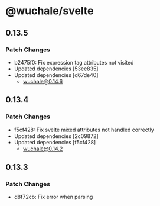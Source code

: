 # @wuchale/svelte

## 0.13.5

### Patch Changes

- b2475f0: Fix expression tag attributes not visited
- Updated dependencies [53ee835]
- Updated dependencies [d67de40]
  - wuchale@0.14.6

## 0.13.4

### Patch Changes

- f5cf428: Fix svelte mixed attributes not handled correctly
- Updated dependencies [2c09872]
- Updated dependencies [f5cf428]
  - wuchale@0.14.2

## 0.13.3

### Patch Changes

- d8f72cb: Fix error when parsing <script module>s

## 0.13.2

### Patch Changes

- 808aec6: Preserve using top level `$derived` strings in <script module>s and .svelte.js files for csr only apps

  The difference is that code inside those places only runs once at startup. It
  is okay in client only apps because it can be driven afterwards by state
  changes but it causes a problem in SSR where it only runs at server startup and
  should not be affected by subsequent state changes to not leak info between
  requests, causing a flicker when the specific request's locale is different
  from the one at server startup. To solve this, put translateable strings inside
  function definitions instead of `$derived` so that that function gets executed
  for each request and can get the user's locale. Client only apps are free to
  use either way.

- Updated dependencies [6c459fa]
  - wuchale@0.14.1

## 0.13.1

### Patch Changes

- 80f682f: Fix <script module>s and .svelte.js files not using current locale in SSR

## 0.13.0

### Minor Changes

- c79ae56: Move runtime initialization into the transformed code, framework agnostic HMR

  The `Runtime` instance is now initialized inside the transformed code and now
  loaders are required to always return a catalog module. This makes all loaders
  consistent and makes the `Runtime` an implementation detail. If your loaders
  return `new Runtime(catalog)`, you have to unwrap it and return just `catalog`
  (or `undefined` in the case of `new Runtime()`). The default loaders are
  updated to return the catalog module. If you haven't modified them and want to
  use the new ones, you can overwrite them by running `npx wuchale init` and
  selecting a loader different from `existing`.

  This also solves the problem where HMR may sometimes not work depending on the
  method of loading the catalog modules, by avoiding HMR events and the
  reactivity from the framework, and just embedding the catalog updates in the
  transformed code itself. This also makes it fast as it now doesn't have to wait
  for an event from the Vite dev server to update the state. This is only for dev
  mode so the production builds still stay lean.

  The downside of avoiding using HMR events is that it's now unable to make the
  updates from editing the PO files granular and has to do a full reload. But
  this is a reasonable tradeoff as editing PO files is not done continuously, but
  editing code is.

### Patch Changes

- 5600e3b: Rename the `NestText` class to `Message` and its `text` attribute to `msgStr`.
- Updated dependencies [5600e3b]
- Updated dependencies [cf92cb5]
- Updated dependencies [c79ae56]
- Updated dependencies [e29bca7]
- Updated dependencies [01af763]
  - wuchale@0.14.0

## 0.12.1

### Patch Changes

- 99e02be: Fix error on SvelteKit SSR load with <script module>s and .svelte.js files

  This was caused when there are <script module>s and `wuchale` would try to
  initialize the runtime instance in them from the load functions which are
  incompatible with <script module>s because they run only once in the server.
  Now it uses AsyncLocalStorage on the server and using `wrapInit` and `wrapExpr`
  to make the runtime instance computed when it is requested instead of once
  initially.

  In `wuchale.config.js`

  ```js
      main: adapter({
          runtime: {
              wrapInit: expr => `() => ${expr}`,
              wrapExpr: expr => `${expr}()`,
          }
      }),
  ```

  And we also need to load the catalogs for the server in `hooks.server.{js,ts}`

  ```js
  import type { Handle } from "@sveltejs/kit";
  import { loadCatalog, loadIDs, key } from "./locales/loader.svelte.js";
  import { runWithLocale, loadLocales } from "wuchale/load-utils/server";

  await loadLocales(key, loadIDs, loadCatalog, ["en", "es", "fr"]);

  export const handle: Handle = async ({ event, resolve }) => {
    const locale = event.url.searchParams.get("locale") ?? "en";
    return await runWithLocale(locale, async () => {
      return await resolve(event, {});
    });
  };
  ```

## 0.12.0

### Minor Changes

- 8ac94b4: Add importName option to adapters

  You can also specify in what name the default export of the loader files is imported.

- d131ebe: Iron out universal HMR, update loaders, organize exports, improve loading reactivity

  This change fixes every small issue with HMR, like editing a file and changing the locale,
  editing the PO file and then the loader file, etc... it should always work as expected now.

  Another thing is that most exports are now from the base `wuchale` package
  except those that may be included in the build outputs of applications which
  should be selectively loaded to improve tree shaking. Most importantly, the loading utilities are now in:

  - `wuchale/load-utils` for client loading
  - `wuchale/load-utils/server` for server loading
  - `wuchale/load-utils/pure` for side effect-free loading

  All of these are optional and if you don't use them, they will not be included in your build.

  The client utility `registerLoaders` function's optional fourth argument is now
  an object with `get` and `set` methods. This allows more control over the state
  of the catalogs for use with the reactivity patterns of any library.

- 5531f84: Add more adapter config options to control runtime

  This brings more options to configure how exactly the runtime instance is
  initialized and used. You can now choose where to initialize it (top level or
  only inside function definitions with certain names), and you can also wrap the
  initialization expression so that you can, for example, put it inside something
  else other than `$derived` in svelte.

### Patch Changes

- Updated dependencies [9fff745]
- Updated dependencies [8ac94b4]
- Updated dependencies [d131ebe]
- Updated dependencies [5531f84]
  - wuchale@0.13.0

## 0.11.0

### Minor Changes

- dcabbe5: Make HMR and common logic universal across adapters

### Patch Changes

- Updated dependencies [dcabbe5]
  - wuchale@0.12.0

## 0.10.5

### Patch Changes

- a6746e0: Fix and improve default loaders and loader selection

  The default suggested loader for the svelte adapter was not reactive to locale changes, now fixed.
  Moreover, the default loader selection experience has been improved by removing unnecessary
  interations and removing irrelevant choices. For example, there is no need to suggest importing
  from a file proxy instead of a virtual module while using the svelte adapter, because vite will be
  there anyway because of svelte.

- Updated dependencies [a6746e0]
  - wuchale@0.11.5

## 0.10.4

### Patch Changes

- 1dd1e78: Fix error on init with sveltekit default loader
- a773137: Read package.json to accurately suggest default loaders
- Updated dependencies [a773137]
  - wuchale@0.11.4

## 0.10.3

### Patch Changes

- a367485: Fix error on init loaders
- Updated dependencies [a367485]
  - wuchale@0.11.3

## 0.10.2

### Patch Changes

- e2eb7f4: Fix comments in script not processed correctly
- Updated dependencies [e2eb7f4]
  - wuchale@0.11.1

## 0.10.1

### Patch Changes

- Updated dependencies [6cbece0]
- Updated dependencies [56a350f]
  - wuchale@0.11.0

## 0.10.0

### Minor Changes

- dd4c602: Use consistent name for proxy modules

  You will have to update the imports in your loaders from:

  ```js
  import ... from 'virtual:wuchale/loader'
  // or
  import ... from 'virtual:wuchale/loader/sync'
  ```

  To:

  ```js
  import ... from 'virtual:wuchale/proxy'
  // or
  import ... from 'virtual:wuchale/proxy/sync'
  ```

- d35224f: Allow manually selecting loaders on `wuchale init`

  You can now select which default loader you want on init.
  Moreover, it will put the detected one as the first option.

- 1d565b4: Make `bundleLoad` and `initInsideFunc` common options for adapters
- a6012be: Export adapter key for use in loaders

  You can now import the adapter key you set in the config from the proxies
  so that you don't have to manually update them if you change them in the config

  ```js
  import { key } from "virtual:wuchale/proxy";
  ```

### Patch Changes

- Updated dependencies [1d565b4]
- Updated dependencies [830aa1e]
- Updated dependencies [84452f2]
- Updated dependencies [6d37525]
- Updated dependencies [dd4c602]
- Updated dependencies [3533ac1]
- Updated dependencies [d35224f]
- Updated dependencies [9a9aad7]
- Updated dependencies [1d565b4]
- Updated dependencies [a240836]
- Updated dependencies [a6012be]
- Updated dependencies [e9d1817]
- Updated dependencies [3847bc1]
- Updated dependencies [c0a307d]
  - wuchale@0.10.0

## 0.9.4

### Patch Changes

- f16ea73: Fix loading not working in vanilla projects
- Updated dependencies [f16ea73]
  - wuchale@0.9.7

## 0.9.3

### Patch Changes

- b350b49: Fix cli init failing with ENOENT
- Updated dependencies [74f50c8]
- Updated dependencies [79fb374]
- Updated dependencies [b350b49]
- Updated dependencies [613f6e7]
- Updated dependencies [2312975]
  - wuchale@0.9.6

## 0.9.2

### Patch Changes

- 2ab4798: Fix `style` tag contents being extracted

## 0.9.1

### Patch Changes

- cd3513a: Fix wrong contents of default loader for svelte

## 0.9.0

### Minor Changes

- - Non-Vite normal Node.js javascript usage with just CLI, like a compiler
  - Write transformed files to file
  - Multiple adapter specifications with different configurations
    - Enabled full client and server messages i18n support
  - Can now specify different loading behaviours for compiled catalogs
    - Lazy, shared between files
    - Granular, loaded in groups
    - Granular, loaded separately
    - Granular, bundled
    - Custom (with provided primitives)
  - Support custom ID generator for granular loading to enable selective grouping
  - More information provided to heuristic function

### Patch Changes

- Updated dependencies
  - wuchale@0.9.0
